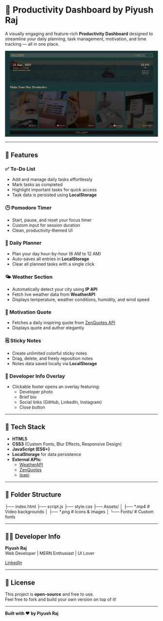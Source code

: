 # 🧠 Productivity Dashboard by Piyush Raj

A visually engaging and feature-rich **Productivity Dashboard** designed to streamline your daily planning, task management, motivation, and time tracking — all in one place.

![Screenshot](./assets/preview.png)

---

## 🚀 Features

### ✅ To-Do List
- Add and manage daily tasks effortlessly  
- Mark tasks as completed  
- Highlight important tasks for quick access  
- Task data is persisted using **LocalStorage**  

### 🕒 Pomodoro Timer
- Start, pause, and reset your focus timer  
- Custom input for session duration  
- Clean, productivity-themed UI  

### 📅 Daily Planner
- Plan your day hour-by-hour (6 AM to 12 AM)  
- Auto-saves all entries in **LocalStorage**  
- Clear all planned tasks with a single click  

### 🌤️ Weather Section
- Automatically detect your city using **IP API**  
- Fetch live weather data from **WeatherAPI**  
- Displays temperature, weather conditions, humidity, and wind speed  

### 🌟 Motivation Quote
- Fetches a daily inspiring quote from [ZenQuotes API](https://zenquotes.io/)  
- Displays quote and author elegantly  

### 🗒️ Sticky Notes
- Create unlimited colorful sticky notes  
- Drag, delete, and freely reposition notes  
- Notes data saved locally via **LocalStorage**  

### 👤 Developer Info Overlay
- Clickable footer opens an overlay featuring:  
  - Developer photo  
  - Brief bio  
  - Social links (GitHub, LinkedIn, Instagram)  
  - Close button  

---

## 🧰 Tech Stack

- **HTML5**  
- **CSS3** (Custom Fonts, Blur Effects, Responsive Design)  
- **JavaScript (ES6+)**  
- **LocalStorage** for data persistence  
- **External APIs:**  
  - [WeatherAPI](https://www.weatherapi.com/)  
  - [ZenQuotes](https://zenquotes.io/)  
  - [ipapi](https://ipapi.co/)  

---

## 📁 Folder Structure
├── index.html
├── script.js
├── style.css
├── Assets/
│ ├── *.mp4 # Video backgrounds
│ ├── *.png # Icons & images
│ └── Fonts/ # Custom fonts


---

## 👨‍💻 Developer Info

**Piyush Raj**  
Web Developer | MERN Enthusiast | UI Lover  

 [LinkedIn](https://linkedin.com/in/piyush-raj-sharma)

---

## 📝 License

This project is **open-source** and free to use.  
Feel free to fork and build your own version on top of it!

---

**Built with ❤️ by Piyush Raj**

